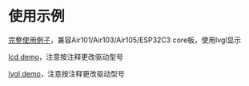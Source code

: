 # 使用示例

[完整使用例子](https://gitee.com/openLuat/LuatOS/tree/master/script/turnkey/lcd-0.96-lvgl)，兼容Air101/Air103/Air105/ESP32C3 core板，使用lvgl显示

[lcd demo](https://gitee.com/openLuat/LuatOS/tree/master/demo/lcd)，注意按注释更改驱动型号

[lvgl demo](https://gitee.com/openLuat/LuatOS/tree/master/demo/lvgl)，注意按注释更改驱动型号
